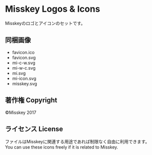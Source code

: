 # Misskey Logos & Icons
Misskeyのロゴとアイコンのセットです。

## 同梱画像
- favicon.ico
- favicon.svg
- mi-c-w.svg
- mi-w-c.svg
- mi.svg
- mi-icon.svg
- misskey.svg

## 著作権 Copyright
©Misskey 2017

## ライセンス License
ファイルはMisskeyに関連する用途であれば制限なく自由に利用できます。  
You can use these icons freely if it is related to Misskey.

